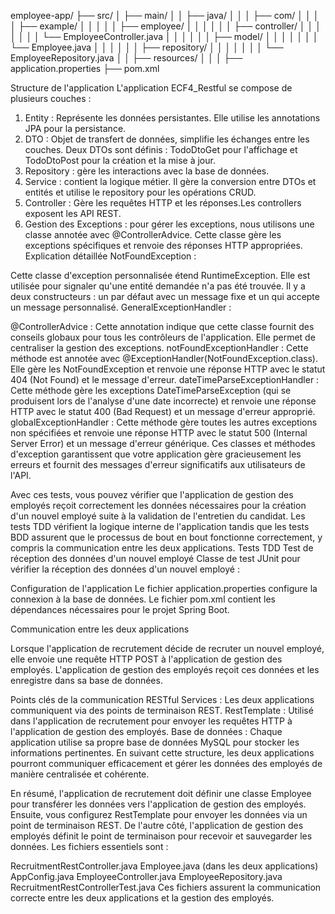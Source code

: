 employee-app/
├── src/
│   ├── main/
│   │   ├── java/
│   │   │   ├── com/
│   │   │   │   ├── example/
│   │   │   │   │   ├── employee/
│   │   │   │   │   │   ├── controller/
│   │   │   │   │   │   │   └── EmployeeController.java
│   │   │   │   │   │   ├── model/
│   │   │   │   │   │   │   └── Employee.java
│   │   │   │   │   │   ├── repository/
│   │   │   │   │   │   │   └── EmployeeRepository.java
│   │   ├── resources/
│   │   │   ├── application.properties
├── pom.xml

Structure de l'application
L'application ECF4_Restful se compose de plusieurs couches :

1. Entity : Représente les données persistantes. Elle utilise les annotations JPA pour la persistance.
2. DTO : Objet de transfert de données, simplifie les échanges entre les couches.
Deux DTOs sont définis : TodoDtoGet pour l'affichage et TodoDtoPost pour la création et la mise à jour.
3. Repository : gère les interactions avec la base de données.
4. Service : contient la logique métier. Il gère la conversion entre DTOs et entités et utilise le repository pour les opérations CRUD.
5. Controller : Gère les requêtes HTTP et les réponses.Les controllers exposent les API REST.
6. Gestion des Exceptions : pour gérer les exceptions, nous utilisons une classe annotée avec @ControllerAdvice. Cette classe gère les exceptions spécifiques et renvoie des réponses HTTP appropriées.
Explication détaillée
NotFoundException :

Cette classe d'exception personnalisée étend RuntimeException. Elle est utilisée pour signaler qu'une entité demandée n'a pas été trouvée.
Il y a deux constructeurs : un par défaut avec un message fixe et un qui accepte un message personnalisé.
GeneralExceptionHandler :

@ControllerAdvice : Cette annotation indique que cette classe fournit des conseils globaux pour tous les contrôleurs de l'application. Elle permet de centraliser la gestion des exceptions.
notFoundExceptionHandler : Cette méthode est annotée avec @ExceptionHandler(NotFoundException.class). Elle gère les NotFoundException et renvoie une réponse HTTP avec le statut 404 (Not Found) et le message d'erreur.
dateTimeParseExceptionHandler : Cette méthode gère les exceptions DateTimeParseException (qui se produisent lors de l'analyse d'une date incorrecte) et renvoie une réponse HTTP avec le statut 400 (Bad Request) et un message d'erreur approprié.
globalExceptionHandler : Cette méthode gère toutes les autres exceptions non spécifiées et renvoie une réponse HTTP avec le statut 500 (Internal Server Error) et un message d'erreur générique.
Ces classes et méthodes d'exception garantissent que votre application gère gracieusement les erreurs et fournit des messages d'erreur significatifs aux utilisateurs de l'API.

Avec ces tests, vous pouvez vérifier que l'application de gestion des employés reçoit correctement les données nécessaires pour la création d'un nouvel employé suite à la validation de l'entretien du candidat. Les tests TDD vérifient la logique interne de l'application tandis que les tests BDD assurent que le processus de bout en bout fonctionne correctement, y compris la communication entre les deux applications.
Tests TDD
Test de réception des données d'un nouvel employé
Classe de test JUnit pour vérifier la réception des données d'un nouvel employé :

Configuration de l'application
Le fichier application.properties configure la connexion à la base de données.
Le fichier pom.xml contient les dépendances nécessaires pour le projet Spring Boot.


Communication entre les deux applications

Lorsque l'application de recrutement décide de recruter un nouvel employé, elle envoie une requête HTTP POST à l'application de gestion des employés. L'application de gestion des employés reçoit ces données et les enregistre dans sa base de données.

Points clés de la communication
RESTful Services : Les deux applications communiquent via des points de terminaison REST.
RestTemplate : Utilisé dans l'application de recrutement pour envoyer les requêtes HTTP à l'application de gestion des employés.
Base de données : Chaque application utilise sa propre base de données MySQL pour stocker les informations pertinentes.
En suivant cette structure, les deux applications pourront communiquer efficacement et gérer les données des employés de manière centralisée et cohérente.

En résumé, l'application de recrutement doit définir une classe Employee pour transférer les données vers l'application de gestion des employés. Ensuite, vous configurez RestTemplate pour envoyer les données via un point de terminaison REST. De l'autre côté, l'application de gestion des employés définit le point de terminaison pour recevoir et sauvegarder les données. Les fichiers essentiels sont :

RecruitmentRestController.java
Employee.java (dans les deux applications)
AppConfig.java
EmployeeController.java
EmployeeRepository.java
RecruitmentRestControllerTest.java
Ces fichiers assurent la communication correcte entre les deux applications et la gestion des employés.